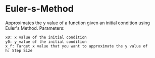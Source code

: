 # Euler-s-Method

Approximates the y value of a function given an initial condition using Euler's Method.
    Parameters: 

    x0: x value of the initial condition
    y0: y value of the initial condition
    x_f: Target x value that you want to approximate the y value of
    h: Step Size 
